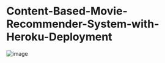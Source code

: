 # Content-Based-Movie-Recommender-System-with-Heroku-Deployment

![image](https://github.com/YaqoobD/Movie-Recommender-System-Project-Content-Based-Recommender-System-with-Heroku-Deployment/assets/52135942/ef84c1ce-4f70-4857-8c1e-cfed6a937d0f)
